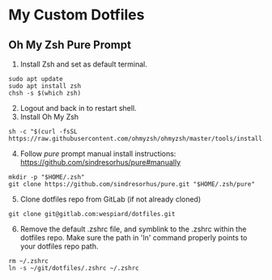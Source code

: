 # My Custom Dotfiles


## Oh My Zsh Pure Prompt

1. Install Zsh and set as default terminal.
```console
sudo apt update
sudo apt install zsh
chsh -s $(which zsh)
```

2. Logout and back in to restart shell.
3. Install Oh My Zsh
```console
sh -c "$(curl -fsSL https://raw.githubusercontent.com/ohmyzsh/ohmyzsh/master/tools/install.sh)"
```

4. Follow *pure* prompt manual install instructions: https://github.com/sindresorhus/pure#manually

```console
mkdir -p "$HOME/.zsh"
git clone https://github.com/sindresorhus/pure.git "$HOME/.zsh/pure"
```

5. Clone dotfiles repo from GitLab (if not already cloned)

```console
git clone git@gitlab.com:wespiard/dotfiles.git
```

6. Remove the default .zshrc file, and symblink to the .zshrc within the dotfiles repo. Make sure the path in 'ln' command properly points to your dotfiles repo path. 

```console
rm ~/.zshrc
ln -s ~/git/dotfiles/.zshrc ~/.zshrc 
```